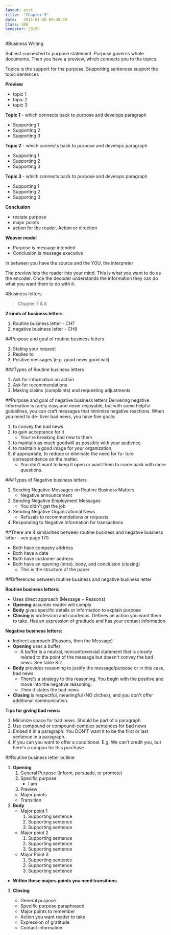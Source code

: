 ```yaml
---
layout: post
title:  "Chapter 5"
date:   2015-01-28 09:50:30
Class: GEB
Semester: 2015S
---
```


#Business Writing

Subject connected to purpose statement. Purpose governs whole documents. Then you have a preview, which connects you to the topics.

Topics is the support for the purpose. Supporting sentences support the topic sentences

**Preview**

- topic 1
- topic 2
- topic 3

**Topic 1** - which connects back to purpose and develops paragraph

- Supporting 1
- Supporting 2
- Supporting 3

**Topic 2** - which connects back to purpose and develops paragraph

- Supporting 1
- Supporting 2
- Supporting 3

**Topic 3** - which connects back to purpose and develops paragraph

- Supporting 1
- Supporting 2
- Supporting 3

**Conclusion**

- restate purpose
- major points
- action for the reader. Action or direction


**Weaver model**
- Purpose is message intended
- Conclusion is message executive

In between you have the source and the YOU, the interpreter 

The preview lets the reader into your mind. This is what you want to do as the encoder. Once the decoder understands the information they can do what you want them to do with it.

#Business letters
> Chapter 7 & 8

**2 kinds of business letters**

1. Routine business letter - CH7
2. negative business letter - CH8

##Purpose and goal of routine business letters

1. Stating your request
2. Replies to 
3. Positive messages (e.g. good news good will)

###Types of Routine business letters

1. Ask for information on action
2. Ask for recommendations
3. Making claims (complaints) and requesting adjustments

##Purpose and goal of negative business letters
Delivering negative information is rarely easy and never enjoyable, but with some helpful guidelines, you can craft messages that minimize negative reactions. When you need to de- liver bad news, you have five goals: 

1. to convey the bad news
2. to gain acceptance for it
	- Your're breaking bad new to them
3. to maintain as much goodwill as possible with your audience
4. to maintain a good image for your organization, 
5. if appropriate, to reduce or eliminate the need for fu- ture correspondence on the matter.
	- You don't want to keep it open or want them to come back with more questions.

###Types of Negative business letters
1. Sending Negative Messages on Routine Business Matters
	- Negative announcement
2. Sending Negative Employment Messages
	- You didn't get the job
3. Sending Negative Organizational News
	- Refusals to recommendations or requests
4. Responding to Negative Information for transactions

##There are 4 similarities between routine business and negative business letter - see page 170

- Both have company address
- Both have a date
- Both have customer address
- Both have an opening (intro), body, and conclusion (closing)
	- This is the structure of the paper

##Differences between routine business and negative business letter

**Routine business letters:**

- Uses direct approach (Message + Reasons)
- **Opening** assumes reader will comply
- **Body** gives specific details or information to explain purpose
- **Closing** is profession and courteous. Defines an action you want them to take. Has an expression of gratitude and has your contact information

**Negative business letters:**

- Indirect approach (Reasons, then the Message)
- **Opening** uses a buffer
	- A buffer is a neutral, noncontroversial statement that is closely related to the point of the message but doesn't convey the bad news. See table 8.2
- **Body** provides reasoning to justify the message/purpose or in this case, bad news
	- There's a strategy to this reasoning. You begin with the positive and move into the negative reasoning. 
	- Then it states the bad news
- **Closing** is respectful, meaningful (NO cliches), and you don't offer additional communication.

**Tips for giving bad news:**

1. Minimize space for bad news. Should be part of a paragraph
2. Use compound or compound-complex sentences for bad news
3. Embed it in a paragraph. You DON'T want it to be the first or last sentence in a paragraph.
4. If you can you want to offer a conditional. E.g. We can't credit you, but here's a coupon for this purchase


##Routine business letter outline

1. **Opening**
	1. General Purpose (Inform, persuade, or promote)
	2. Specific purpose
		- I am
	3. Preview
	- Major points
	- Transition
2. **Body** 
	- Major point 1
		1. Supporting sentence
		2. Supporting sentence
		3. Supporting sentence
	- Major point 2 
		1. Supporting sentence
		2. Supporting sentence
		3. Supporting sentence
	- Major Point 3
		1. Supporting sentence
		2. Supporting sentence
		3. Supporting sentence
 - **Within these majors points you need transitions**
3. **Closing**

	- General purpose
	- Specific purpose paraphrased
	- Major points to remember
	- Action you want reader to take
	- Expression of gratitude
	- Contact information
